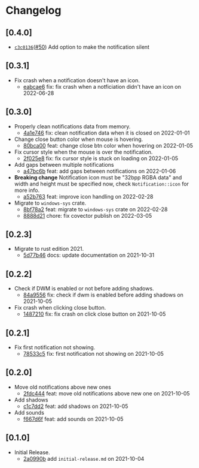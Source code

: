 # Changelog

## \[0.4.0]

- [`c3c0136`](https://github.com/tauri-apps/win7-notifications/commit/c3c013691eeb71693ed2aa5c6f8b856e6c5938f4)([#50](https://github.com/tauri-apps/win7-notifications/pull/50)) Add option to make the notification silent

## \[0.3.1]

- Fix crash when a notification doesn't have an icon.
  - [eabcae6](https://github.com/tauri-apps/win7-notifications/commit/eabcae6edb0443cb1ca41ff45815d7de9002d0a3) fix: fix crash when a notficiation didn't have an icon on 2022-06-28

## \[0.3.0]

- Properly clean notifications data from memory.
  - [4a1e746](https://github.com/tauri-apps/win7-notifications/commit/4a1e7465fa5623d48dcd74e57e937fa2ae471ab8) fix: clean notification data when it is closed on 2022-01-01
- Change close button color when mouse is hovering.
  - [80bca00](https://github.com/tauri-apps/win7-notifications/commit/80bca0085d3395e9c902613a879c0c5242f5ff0c) feat: change close btn color when hovering on 2022-01-05
- Fix cursor style when the mouse is over the notification.
  - [2f025e8](https://github.com/tauri-apps/win7-notifications/commit/2f025e8f585ba7458cc3e756af13d1f6f6908864) fix: fix cursor style is stuck on loading on 2022-01-05
- Add gaps between multiple notifications
  - [a47bc6b](https://github.com/tauri-apps/win7-notifications/commit/a47bc6b8315b03f55d1d8f104500d4bea65360d1) feat: add gaps between notifications on 2022-01-06
- **Breaking change** Notification icon must be "32bpp RGBA data" and width and height must be specified now, check `Notification::icon` for more info.
  - [a52b763](https://github.com/tauri-apps/win7-notifications/commit/a52b76383fd41497464f8b71ca10551f0202ca55) feat: improve icon handling on 2022-02-28
- Migrate to `windows-sys` crate.
  - [8bf78a2](https://github.com/tauri-apps/win7-notifications/commit/8bf78a215a500e6e6018f7a31cfc78d8c7e588c3) feat: migrate to `windows-sys` crate on 2022-02-28
  - [8888d21](https://github.com/tauri-apps/win7-notifications/commit/8888d21be39c430b1d2d3285ea02569586a905cc) chore: fix covector publish on 2022-03-05

## \[0.2.3]

- Migrate to rust edition 2021.
  - [5d77b46](https://github.com/tauri-apps/win7-notifications/commit/5d77b46fe7f45b752015537c839a0feae76717f1) docs: update documentation on 2021-10-31

## \[0.2.2]

- Check if DWM is enabled or not before adding shadows.
  - [84a9556](https://github.com/tauri-apps/win7-notifications/commit/84a9556aaa239caead8b7111796047a438845be9) fix: check if dwm is enabled before adding shadows on 2021-10-05
- Fix crash when clicking close button.
  - [1487210](https://github.com/tauri-apps/win7-notifications/commit/14872100c78f6ddda2ee9b3a660bdf1b186b2ce3) fix: fix crash on click close button on 2021-10-05

## \[0.2.1]

- Fix first notification not showing.
  - [78533c5](https://github.com/tauri-apps/win7-notifications/commit/78533c59ca880a699d4d312f03fe635b6f287371) fix: first notification not showing on 2021-10-05

## \[0.2.0]

- Move old notifications above new ones
  - [2fdc444](https://github.com/tauri-apps/win7-notifications/commit/2fdc4442f593334aee513dbfe2bffbb29aef5fe0) feat: move old notifications above new one on 2021-10-05
- Add shadows
  - [c1c7dd2](https://github.com/tauri-apps/win7-notifications/commit/c1c7dd27949ba34a0395061f64a912aaa47c9c2e) feat: add shadows on 2021-10-05
- Add sounds
  - [f667d6f](https://github.com/tauri-apps/win7-notifications/commit/f667d6fce3d52ee49e0c1af03b1507383ab67eab) feat: add sounds on 2021-10-05

## \[0.1.0]

- Initial Release.
  - [2a0990b](https://github.com/tauri-apps/win7-notifications/commit/2a0990bcc750178a24e38cf0293c2944c01596dc) add `initial-release.md` on 2021-10-04
